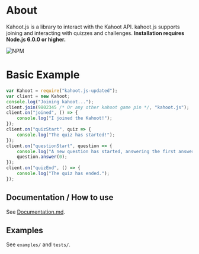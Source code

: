 # About
Kahoot.js is a library to interact with the Kahoot API. kahoot.js supports joining and interacting with quizzes and challenges.
**Installation requires Node.js 6.0.0 or higher.**

![NPM](https://nodei.co/npm/kahoot.js-updated.png)

# Basic Example
```js
var Kahoot = require("kahoot.js-updated");
var client = new Kahoot;
console.log("Joining kahoot...");
client.join(9802345 /* Or any other kahoot game pin */, "kahoot.js");
client.on("joined", () => {
    console.log("I joined the Kahoot!");
});
client.on("quizStart", quiz => {
    console.log("The quiz has started!");
});
client.on("questionStart", question => {
    console.log("A new question has started, answering the first answer.");
    question.answer(0);
});
client.on("quizEnd", () => {
    console.log("The quiz has ended.");
});
```

## Documentation / How to use
See [Documentation.md](Documentation.md).

## Examples
See `examples/` and `tests/`.
